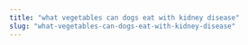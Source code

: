 ```yaml
---
title: "what vegetables can dogs eat with kidney disease"
slug: "what-vegetables-can-dogs-eat-with-kidney-disease"
---
```



